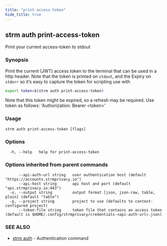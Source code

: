 ```yaml
---
title: "print-access-token"
hide_title: true
---
```

## strm auth print-access-token

Print your current access-token to stdout

### Synopsis

Print the current (JWT) access token to the terminal that can be used in a http header. Note that the token is printed
on `stdout`, and the Expiry on `stderr` so it’s easy to capture the token for scripting use with

```bash
export token=$(strm auth print-access-token)
```

Note that this token might be expired, so a refresh may be required. Use token as follows:
'Authorization: Bearer &lt;token&gt;'

### Usage

```
strm auth print-access-token [flags]
```

### Options

```
  -h, --help   help for print-access-token
```

### Options inherited from parent commands

```
      --api-auth-url string   user authentication host (default "https://accounts.strmprivacy.io")
      --api-host string       api host and port (default "api.strmprivacy.io:443")
  -o, --output string         output format [json, json-raw, table, plain] (default "table")
  -p, --project string        project to use (defaults to context-configured project)
      --token-file string     token file that contains an access token (default is $HOME/.config/strmprivacy/credentials-<api-auth-url>.json)
```

### SEE ALSO

* [strm auth](docs/04-reference/01-cli-reference/strm/auth/index.md)	 - Authentication command

